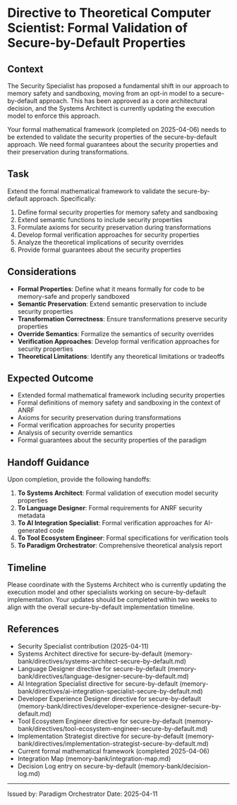 # Directive to Theoretical Computer Scientist: Formal Validation of Secure-by-Default Properties

## Context

The Security Specialist has proposed a fundamental shift in our approach to memory safety and sandboxing, moving from an opt-in model to a secure-by-default approach. This has been approved as a core architectural decision, and the Systems Architect is currently updating the execution model to enforce this approach.

Your formal mathematical framework (completed on 2025-04-06) needs to be extended to validate the security properties of the secure-by-default approach. We need formal guarantees about the security properties and their preservation during transformations.

## Task

Extend the formal mathematical framework to validate the secure-by-default approach. Specifically:

1. Define formal security properties for memory safety and sandboxing
2. Extend semantic functions to include security properties
3. Formulate axioms for security preservation during transformations
4. Develop formal verification approaches for security properties
5. Analyze the theoretical implications of security overrides
6. Provide formal guarantees about the security properties

## Considerations

- **Formal Properties**: Define what it means formally for code to be memory-safe and properly sandboxed
- **Semantic Preservation**: Extend semantic preservation to include security properties
- **Transformation Correctness**: Ensure transformations preserve security properties
- **Override Semantics**: Formalize the semantics of security overrides
- **Verification Approaches**: Develop formal verification approaches for security properties
- **Theoretical Limitations**: Identify any theoretical limitations or tradeoffs

## Expected Outcome

- Extended formal mathematical framework including security properties
- Formal definitions of memory safety and sandboxing in the context of ANRF
- Axioms for security preservation during transformations
- Formal verification approaches for security properties
- Analysis of security override semantics
- Formal guarantees about the security properties of the paradigm

## Handoff Guidance

Upon completion, provide the following handoffs:

1. **To Systems Architect**: Formal validation of execution model security properties
2. **To Language Designer**: Formal requirements for ANRF security metadata
3. **To AI Integration Specialist**: Formal verification approaches for AI-generated code
4. **To Tool Ecosystem Engineer**: Formal specifications for verification tools
5. **To Paradigm Orchestrator**: Comprehensive theoretical analysis report

## Timeline

Please coordinate with the Systems Architect who is currently updating the execution model and other specialists working on secure-by-default implementation. Your updates should be completed within two weeks to align with the overall secure-by-default implementation timeline.

## References

- Security Specialist contribution (2025-04-11)
- Systems Architect directive for secure-by-default (memory-bank/directives/systems-architect-secure-by-default.md)
- Language Designer directive for secure-by-default (memory-bank/directives/language-designer-secure-by-default.md)
- AI Integration Specialist directive for secure-by-default (memory-bank/directives/ai-integration-specialist-secure-by-default.md)
- Developer Experience Designer directive for secure-by-default (memory-bank/directives/developer-experience-designer-secure-by-default.md)
- Tool Ecosystem Engineer directive for secure-by-default (memory-bank/directives/tool-ecosystem-engineer-secure-by-default.md)
- Implementation Strategist directive for secure-by-default (memory-bank/directives/implementation-strategist-secure-by-default.md)
- Current formal mathematical framework (completed 2025-04-06)
- Integration Map (memory-bank/integration-map.md)
- Decision Log entry on secure-by-default (memory-bank/decision-log.md)

---

Issued by: Paradigm Orchestrator
Date: 2025-04-11